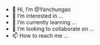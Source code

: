 - 👋 Hi, I’m @Yanchungao
- 👀 I’m interested in ...
- 🌱 I’m currently learning ...
- 💞️ I’m looking to collaborate on ...
- 📫 How to reach me ...

<!---
Yanchungao/Yanchungao is a ✨ special ✨ repository because its `README.md` (this file) appears on your GitHub profile.
You can click the Preview link to take a look at your changes.
--->
